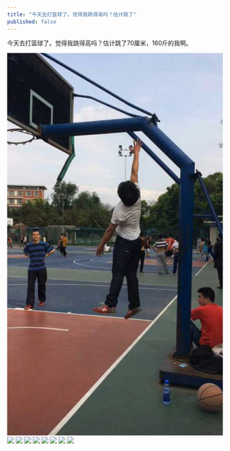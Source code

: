 ```yaml
---
title: "今天去打篮球了。觉得我跳得高吗？估计跳了"
published: false
---
```

今天去打篮球了。觉得我跳得高吗？估计跳了70厘米，160斤的我啊。

![](./1.jpg)
![](./2.jpg)
![](./3.jpg)
![](./4.jpg)
![](./5.jpg)
![](./6.jpg)
![](./7.jpg)
![](./8.jpg)
![](./9.jpg)
